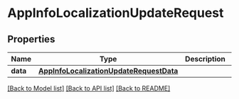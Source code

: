 # AppInfoLocalizationUpdateRequest

## Properties
Name | Type | Description | Notes
------------ | ------------- | ------------- | -------------
**data** | [**AppInfoLocalizationUpdateRequestData**](AppInfoLocalizationUpdateRequestData.md) |  | 

[[Back to Model list]](../README.md#documentation-for-models) [[Back to API list]](../README.md#documentation-for-api-endpoints) [[Back to README]](../README.md)


